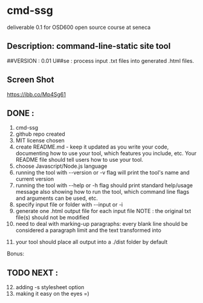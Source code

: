 # cmd-ssg
deliverable 0.1 for OSD600 open source course at seneca

## Description: command-line-static site tool 
##VERSION    : 0.01
U##se        : process input .txt files into generated .html files.

## Screen Shot 
https://ibb.co/Mp4Sg61

## DONE       :
1. cmd-ssg
2. github repo created
3. MIT license chosen
4. create README.md - keep it updated as you write your code, documenting how to use your tool, which features you include, etc. Your README file should tell users how to use your tool.
5. choose Javascript/Node.js language
6. running the tool with --version or -v flag will print the tool's name and current version
7. running the tool with --help or -h flag should print standard help/usage message also showing how to run the tool, which command line flags and arguments can be used, etc.
8. specify input file or folder with --input or -i
9. generate one .html output file for each input file
   NOTE       : the original txt file(s) should not be modified
10. need to deal with marking-up paragraphs: every blank line should be considered a paragraph limit and the text transformed into <p>
11. your tool should place all output into a ./dist folder by default

Bonus:
## TODO NEXT  :
12. adding -s stylesheet option
13. making it easy on the eyes =)